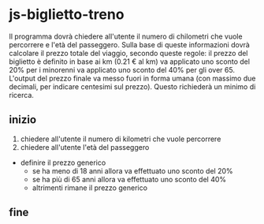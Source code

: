 # js-biglietto-treno

Il programma dovrà chiedere all'utente il numero di chilometri che vuole percorrere e l'età del passeggero.
Sulla base di queste informazioni dovrà calcolare il prezzo totale del viaggio, secondo queste regole:
il prezzo del biglietto è definito in base ai km (0.21 € al km)
va applicato uno sconto del 20% per i minorenni
va applicato uno sconto del 40% per gli over 65.
L'output del prezzo finale va messo fuori in forma umana (con massimo due decimali, per indicare centesimi sul prezzo). Questo richiederà un minimo di ricerca.



## inizio
1. chiedere all'utente il numero di kilometri che vuole percorrere
2. chiedere all'utente l'età del passeggero

- definire il prezzo generico
    - se ha meno di 18 anni allora va effettuato uno sconto del 20%
    - se ha più di 65 anni allora va effettuato uno sconto del 40%
    - altrimenti rimane il prezzo generico 
## fine